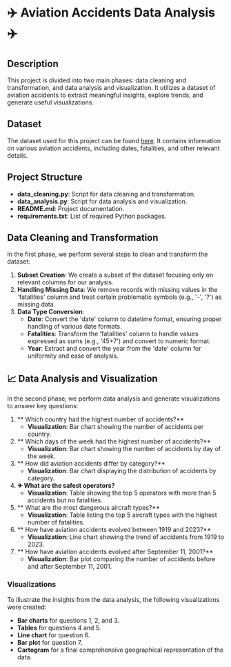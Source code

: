 # ✈️ Aviation Accidents Data Analysis ✈️

## Description

This project is divided into two main phases: data cleaning and transformation, and data analysis and visualization. It utilizes a dataset of aviation accidents to extract meaningful insights, explore trends, and generate useful visualizations.

## Dataset

The dataset used for this project can be found [here](https://proai-datasets.s3.eu-west-3.amazonaws.com/aviation-accidents.csv). It contains information on various aviation accidents, including dates, fatalities, and other relevant details.

## Project Structure

- **data_cleaning.py**: Script for data cleaning and transformation.
- **data_analysis.py**: Script for data analysis and visualization.
- **README.md**: Project documentation.
- **requirements.txt**: List of required Python packages.

## Data Cleaning and Transformation

In the first phase, we perform several steps to clean and transform the dataset:

1. **Subset Creation**: We create a subset of the dataset focusing only on relevant columns for our analysis.
2. **Handling Missing Data**: We remove records with missing values in the 'fatalities' column and treat certain problematic symbols (e.g., '-', '?') as missing data.
3. **Data Type Conversion**:
   - **Date**: Convert the 'date' column to datetime format, ensuring proper handling of various date formats.
   - **Fatalities**: Transform the 'fatalities' column to handle values expressed as sums (e.g., '45+7') and convert to numeric format.
   - **Year**: Extract and convert the year from the 'date' column for uniformity and ease of analysis.

## 📈 Data Analysis and Visualization

In the second phase, we perform data analysis and generate visualizations to answer key questions:

1. ** Which country had the highest number of accidents?**
   - **Visualization**: Bar chart showing the number of accidents per country.
2. ** Which days of the week had the highest number of accidents?**
   - **Visualization**: Bar chart showing the number of accidents by day of the week.
3. ** How did aviation accidents differ by category?**
   - **Visualization**: Bar chart displaying the distribution of accidents by category.
4. **✈ What are the safest operators?**
   - **Visualization**: Table showing the top 5 operators with more than 5 accidents but no fatalities.
5. ** What are the most dangerous aircraft types?**
   - **Visualization**: Table listing the top 5 aircraft types with the highest number of fatalities.
6. ** How have aviation accidents evolved between 1919 and 2023?**
   - **Visualization**: Line chart showing the trend of accidents from 1919 to 2023.
7. ** How have aviation accidents evolved after September 11, 2001?**
   - **Visualization**: Bar plot comparing the number of accidents before and after September 11, 2001.

### Visualizations

To illustrate the insights from the data analysis, the following visualizations were created:

- **Bar charts** for questions 1, 2, and 3.
- **Tables** for questions 4 and 5.
- **Line chart** for question 6.
- **Bar plot** for question 7.
- **Cartogram** for a final comprehensive geographical representation of the data.
